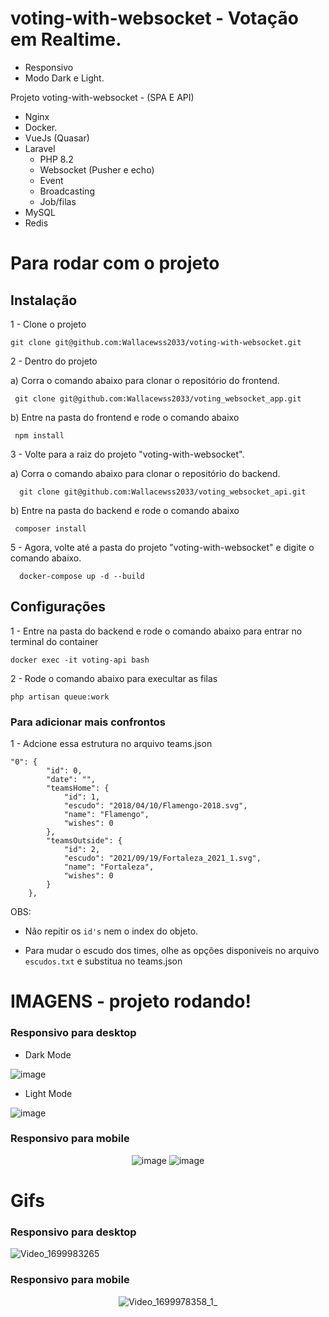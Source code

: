 # voting-with-websocket - Votação em Realtime.

- Responsivo
- Modo Dark e Light.


Projeto voting-with-websocket - (SPA E API) 
- Nginx
- Docker.
- VueJs (Quasar)
- Laravel
  - PHP 8.2 
  - Websocket (Pusher e echo)
  - Event
  - Broadcasting
  - Job/filas     
- MySQL
- Redis
 



# Para rodar com o projeto

## Instalação 

1 - Clone o projeto
```
git clone git@github.com:Wallacewss2033/voting-with-websocket.git
```

2 - Dentro do projeto 

  a) Corra o comando abaixo para clonar o repositório do frontend. 

```
 git clone git@github.com:Wallacewss2033/voting_websocket_app.git
```
  b) Entre na pasta do frontend e rode o comando abaixo
```
 npm install
```
  
3 - Volte para a raiz do projeto "voting-with-websocket".

  a) Corra o comando abaixo para clonar o repositório do backend.

```
  git clone git@github.com:Wallacewss2033/voting_websocket_api.git
```
  b) Entre na pasta do backend e rode o comando abaixo
  
```
 composer install
```

5 - Agora, volte até a pasta do projeto "voting-with-websocket" e digite o comando abaixo.

```
  docker-compose up -d --build
```

## Configurações

  1 - Entre na pasta do backend e rode o comando abaixo para entrar no terminal do container
  
    docker exec -it voting-api bash
    
  2 - Rode o comando abaixo para execultar as filas
  
  ```
  php artisan queue:work
  ```
### Para adicionar mais confrontos 
1 - Adcione essa estrutura no arquivo teams.json
    
    "0": {
            "id": 0,
            "date": "",
            "teamsHome": {
                "id": 1,
                "escudo": "2018/04/10/Flamengo-2018.svg",
                "name": "Flamengo",
                "wishes": 0
            },
            "teamsOutside": {
                "id": 2,
                "escudo": "2021/09/19/Fortaleza_2021_1.svg",
                "name": "Fortaleza",
                "wishes": 0
            }
        },

  OBS: 
  
  - Não repitir os ``` id's ``` nem o index do objeto.

  - Para mudar o escudo dos times, olhe as opções disponiveis no arquivo ```escudos.txt``` e substitua no teams.json
    
# IMAGENS - projeto rodando!

### Responsivo para desktop
<div> 
   
  - Dark Mode  
  
  ![image](https://github.com/Wallacewss2033/voting-with-websocket/assets/39920409/fe2e1905-c0a6-424d-a79f-e50c7d84194f)

  - Light Mode
  
  ![image](https://github.com/Wallacewss2033/voting-with-websocket/assets/39920409/5de02885-56f9-4427-8f22-448dfc4ba39d)
    
</div>
 
### Responsivo para mobile

<div align="center"> 
  
![image](https://github.com/Wallacewss2033/voting-with-websocket/assets/39920409/353b88d7-e113-4f00-b1c3-02edae816348) ![image](https://github.com/Wallacewss2033/voting-with-websocket/assets/39920409/39938022-bd6c-4718-9984-3a0856822619)
    
</div>
  
  
# Gifs

### Responsivo para desktop

![Video_1699983265](https://github.com/Wallacewss2033/voting-with-websocket/assets/39920409/50b74061-5310-42ea-a5ae-77f7d722f4bf)


### Responsivo para mobile

<div align="center"> 
  
![Video_1699978358_1_](https://github.com/Wallacewss2033/voting-with-websocket/assets/39920409/ab1e1382-cec9-4000-9d94-52113d02f465)
    
</div>







